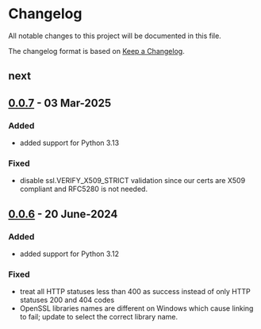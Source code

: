 # Changelog
All notable changes to this project will be documented in this file.

The changelog format is based on [Keep a Changelog](https://keepachangelog.com/en/1.0.0/).

## next

## [0.0.7] - 03 Mar-2025

### Added
- added support for Python 3.13

### Fixed
- disable ssl.VERIFY_X509_STRICT validation since our certs are X509 compliant and RFC5280 is not needed.

## [0.0.6] - 20 June-2024

### Added
- added support for Python 3.12

### Fixed
- treat all HTTP statuses less than 400 as success instead of only HTTP statuses 200 and 404 codes
- OpenSSL libraries names are different on Windows which cause linking to fail; update to select the correct library name.

[0.0.7]: https://github.com/symbol/product/releases/tag/lightapi%2Fpython%2Fv0.0.6...lightapi%2Fpython%2Fv0.0.7
[0.0.6]: https://github.com/symbol/product/releases/tag/lightapi%2Fpython%2Fv0.0.6

